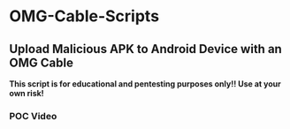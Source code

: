 # OMG-Cable-Scripts

## Upload Malicious APK to Android Device with an OMG Cable

**This script is for educational and pentesting purposes only!! Use at your own risk!**

### POC Video

